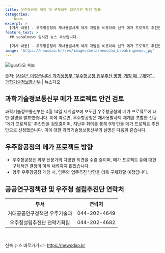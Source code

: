 ```yaml
---
title: 우주항공청 개청 때 구체화된 업무추진 방향 발표
categories:
  - News
excerpt: >
  [기사 내용] - 우주항공청이 재사용발사체 체계 개발을 비롯하여 신규 메가 프로젝트 추진안을 검토하고 있으며…
feature_text: >
  ## seoulnews 실시간 뉴스 속보입니다.

  [기사 내용] - 우주항공청이 재사용발사체 체계 개발을 비롯하여 신규 메가 프로젝트 추진안을 검토하고 있으며…
image: 'https://newsdao.kr/res/images/meta/newsdao_breakingnews.jpg'
---
```


![뉴스다오 속보](https://newsdao.kr/res/images/meta/newsdao_breakingnews.jpg)

<p>출처: <a href="https://newsdao.kr/3593" rel="dofollow">[사실은 이렇습니다] 과기정통부 “우주항공청 업무추진 방향, 개청 때 구체화” - 과학기술정보통신부</a> | 뉴스다오</p>

<h2 data-ke-size="size26">과학기술정보통신부 메가 프로젝트 안건 검토</h2>
과학기술정보통신부는 4월 14일 세계일보에 보도된 우주항공청의 메가 프로젝트에 대한 설명을 발표했습니다. 이에 따르면, 우주항공청은 재사용발사체 체계를 포함한 신규 '메가 프로젝트' 추진안을 검토중이며, 지난주 회의를 통해 9개 안을 메가 프로젝트 추진안으로 선정했습니다. 이에 대한 과학기술정보통신부의 설명은 다음과 같습니다.

<h2 data-ke-size="size26">우주항공청의 메가 프로젝트 방향</h2>
<ul>
  <li>우주항공청은 외부 전문가의 다양한 의견을 수렴 중이며, 메가 프로젝트 등에 대한 구체적인 결정이 아직 내려지지 않았습니다.</li>
  <li>향후 우주항공청 개청 시, 임무와 업무추진 방향을 더욱 구체화할 예정입니다.</li>
</ul>

<h2 data-ke-size="size26">공공연구정책관 및 우주청 설립추진단 연락처</h2>
<table>
  <tr>
    <th>부서</th>
    <th>연락처</th>
  </tr>
  <tr>
    <td style="text-align: center;">거대공공연구정책관 우주기술과</td>
    <td style="text-align: center;">044-202-4649</td>
  </tr>
  <tr>
    <td style="text-align: center;">우주청설립추진단 전략기획팀</td>
    <td style="text-align: center;">044-202-4682</td>
  </tr>
</table>

<p data-ke-size="size16">&nbsp;</p> 

신속 뉴스 바로가기 👉 <a href="https://newsdao.kr" rel="dofollow">https://newsdao.kr</a>


